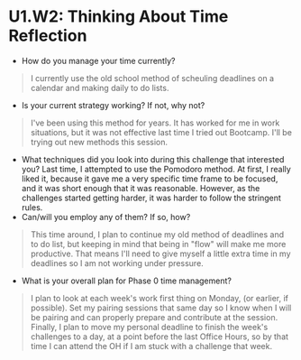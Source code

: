 # U1.W2: Thinking About Time Reflection

* How do you manage your time currently?
> I currently use the old school method of scheuling deadlines on a calendar and making daily to do lists.
* Is your current strategy working? If not, why not?
> I've been using this method for years. It has worked for me in work situations, but it was not effective last time I tried out Bootcamp. I'll be trying out new methods this session.
* What techniques did you look into during this challenge that interested you?
Last time, I attempted to use the Pomodoro method. At first, I really liked it, because it gave me a very specific time frame to be focused, and it was short enough that it was reasonable. However, as the challenges started getting harder, it was harder to follow the stringent rules.
* Can/will you employ any of them? If so, how?
> This time around, I plan to continue my old method of deadlines and to do list, but keeping in mind that being in "flow" will make me more productive. That means I'll need to give myself a little extra time in my deadlines so I am not working under pressure.
* What is your overall plan for Phase 0 time management?
> I plan to look at each week's work first thing on Monday, (or earlier, if possible). Set my pairing sessions that same day so I know when I will be pairing and can properly prepare and contribute at the session.
Finally, I plan to move my personal deadline to finish the week's challenges to a day, at a point before the last Office Hours, so by that time I can attend the OH if I am stuck with a challenge that week.
